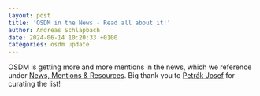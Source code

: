 ```yaml
---
layout: post
title: 'OSDM in the News - Read all about it!'
author: Andreas Schlapbach
date: 2024-06-14 10:20:33 +0100
categories: osdm update
---
```


OSDM is getting more and more mentions in the news, which we reference under
[News, Mentions & Resources](https://osdm.io/news-resources/). Big thank you to
[Petrák Josef](https://www.linkedin.com/in/jspetrak/) for curating the list!
